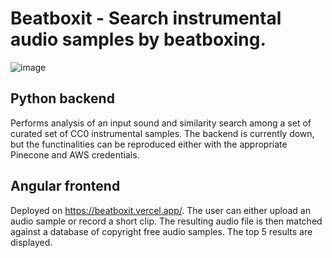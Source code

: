 # Beatboxit - Search instrumental audio samples by beatboxing.
![image](https://github.com/user-attachments/assets/19289741-0adb-4a95-a905-a3a1f2b362dd)

## Python backend
Performs analysis of an input sound and similarity search among a set of curated set of CC0 instrumental samples.
The backend is currently down, but the functinalities can be reproduced either with the appropriate Pinecone and AWS credentials.

## Angular frontend
Deployed on https://beatboxit.vercel.app/. 
The user can either upload an audio sample or record a short clip. 
The resulting audio file is then matched against a database of copyright free audio samples. 
The top 5 results are displayed.
